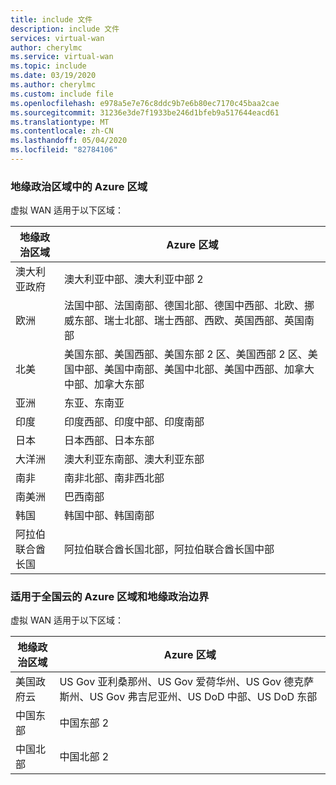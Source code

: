 ```yaml
---
title: include 文件
description: include 文件
services: virtual-wan
author: cherylmc
ms.service: virtual-wan
ms.topic: include
ms.date: 03/19/2020
ms.author: cherylmc
ms.custom: include file
ms.openlocfilehash: e978a5e7e76c8ddc9b7e6b80ec7170c45baa2cae
ms.sourcegitcommit: 31236e3de7f1933be246d1bfeb9a517644eacd61
ms.translationtype: MT
ms.contentlocale: zh-CN
ms.lasthandoff: 05/04/2020
ms.locfileid: "82784106"
---
```

### <a name="azure-regions-within-a-geopolitical-region"></a>地缘政治区域中的 Azure 区域

虚拟 WAN 适用于以下区域：

|地缘政治区域 | Azure 区域|
|---|---|
| 澳大利亚政府 | 澳大利亚中部、澳大利亚中部 2 |
| 欧洲 | 法国中部、法国南部、德国北部、德国中西部、北欧、挪威东部、瑞士北部、瑞士西部、西欧、英国西部、英国南部 |
| 北美 | 美国东部、美国西部、美国东部 2 区、美国西部 2 区、美国中部、美国中南部、美国中北部、美国中西部、加拿大中部、加拿大东部 |
| 亚洲 | 东亚、东南亚 |
| 印度 | 印度西部、印度中部、印度南部 |
| 日本  | 日本西部、日本东部 |
| 大洋洲 | 澳大利亚东南部、澳大利亚东部 |
| 南非 | 南非北部、南非西北部 |
| 南美洲 |巴西南部 |
| 韩国 | 韩国中部、韩国南部 |
| 阿拉伯联合酋长国 | 阿拉伯联合酋长国北部，阿拉伯联合酋长国中部 |



### <a name="azure-regions-and-geopolitical-boundaries-for-national-clouds"></a>适用于全国云的 Azure 区域和地缘政治边界

虚拟 WAN 适用于以下区域：

|地缘政治区域 | Azure 区域|
|---|---|
| 美国政府云 | US Gov 亚利桑那州、US Gov 爱荷华州、US Gov 德克萨斯州、US Gov 弗吉尼亚州、US DoD 中部、US DoD 东部 |
| 中国东部 | 中国东部 2|
| 中国北部 | 中国北部 2 |
